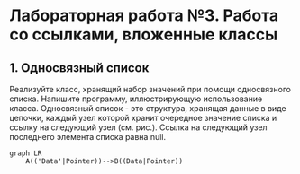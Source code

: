 # Лабораторная работа №3. Работа со ссылками, вложенные классы
## 1. Односвязный список
Реализуйте класс, хранящий набор значений при помощи односвязного списка. Напишите программу, иллюстрирующую использование класса.
Односвязный список - это структура, хранящая данные в виде цепочки, каждый узел которой хранит очередное значение списка и ссылку на следующий узел (см. рис.). Ссылка на следующий узел последнего элемента списка равна null.
```mermaid
graph LR
	A(('Data'|Pointer))-->B((Data|Pointer))
```